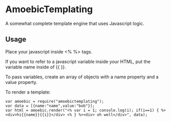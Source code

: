 AmoebicTemplating
=================

A somewhat complete template engine that uses Javascript logic. 

## Usage
Place your javascript inside <% %> tags. 

If you want to refer to a javascript variable inside your HTML, put the variable name inside of {{ }}.

To pass variables, create an array of objects with a name property and a value property.

To render a template:

    var amoebic = require("amoebictemplating");
	var data = [{name:"name",value:"bob"}];
	var html = amoebic.render("<% var i = 1; console.log(i); if(i==1) { %><div>hi{{name}}{{i}}</div> <% } %><div> oh well</div>", data);

